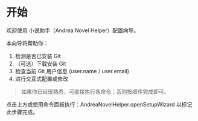# 开始

欢迎使用 小说助手（Andrea Novel Helper）配置向导。

本向导将帮助你：
1. 检测是否已安装 Git
2. （可选）下载安装 Git
3. 检查当前 Git 用户信息 (user.name / user.email)
4. 进行交互式配置或修改

> 如果你已经很熟悉，可直接执行各命令；否则按顺序完成即可。

点击上方或使用命令面板执行：AndreaNovelHelper.openSetupWizard 以标记此步骤完成。
